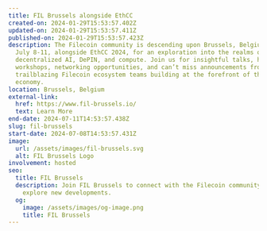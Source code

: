 ```yaml
---
title: FIL Brussels alongside EthCC
created-on: 2024-01-29T15:53:57.402Z
updated-on: 2024-01-29T15:53:57.411Z
published-on: 2024-01-29T15:53:57.423Z
description: The Filecoin community is descending upon Brussels, Belgium from
  July 8-11, alongside EthCC 2024, for an exploration into the realms of
  decentralized AI, DePIN, and compute. Join us for insightful talks, hands-on
  workshops, networking opportunities, and can’t miss announcements from
  trailblazing Filecoin ecosystem teams building at the forefront of the data
  economy.
location: Brussels, Belgium
external-link:
  href: https://www.fil-brussels.io/
  text: Learn More
end-date: 2024-07-11T14:53:57.438Z
slug: fil-brussels
start-date: 2024-07-08T14:53:57.431Z
image:
  url: /assets/images/fil-brussels.svg
  alt: FIL Brussels Logo
involvement: hosted
seo:
  title: FIL Brussels
  description: Join FIL Brussels to connect with the Filecoin community and
    explore new developments.
  og:
    image: /assets/images/og-image.png
    title: FIL Brussels
---
```

